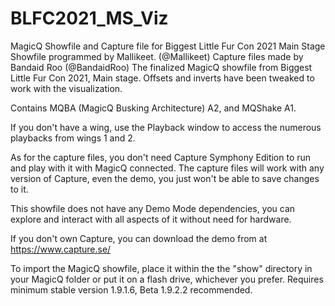 # BLFC2021_MS_Viz
 MagicQ Showfile and Capture file for Biggest Little Fur Con 2021 Main Stage
 Showfile programmed by Mallikeet. (@Mallikeet)
 Capture files made by Bandaid Roo (@BandaidRoo)
The finalized MagicQ showfile from Biggest Little Fur Con 2021, Main stage. Offsets and inverts have been tweaked to work with the visualization. 

Contains MQBA (MagicQ Busking Architecture) A2, and MQShake A1. 

If you don't have a wing, use the Playback window to access the numerous playbacks from wings 1 and 2. 

As for the capture files, you don't need Capture Symphony Edition to run and play with it with MagicQ connected. 
The capture files will work with any version of Capture, even the demo, you just won't be able to save changes to it. 

This showfile does not have any Demo Mode dependencies, you can explore and interact with all aspects of it without need for hardware.

If you don't own Capture, you can download the demo from at https://www.capture.se/

To import the MagicQ showfile, place it within the the "show" directory in your MagicQ folder or put it on a flash drive, whichever you prefer.
Requires minimum stable version 1.9.1.6, Beta 1.9.2.2 recommended.
